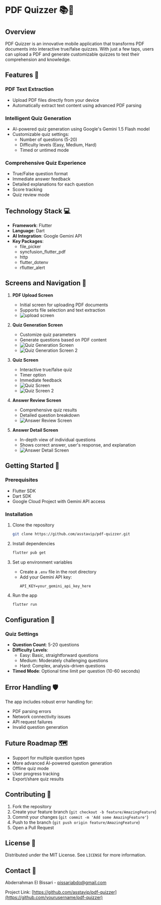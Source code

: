 # PDF Quizzer 📚🧠


## Overview

PDF Quizzer is an innovative mobile application that transforms PDF documents into interactive true/false quizzes. With just a few taps, users can upload a PDF and generate customizable quizzes to test their comprehension and knowledge.


## Features 🌟

### PDF Text Extraction
- Upload PDF files directly from your device
- Automatically extract text content using advanced PDF parsing

### Intelligent Quiz Generation
- AI-powered quiz generation using Google's Gemini 1.5 Flash model
- Customizable quiz settings:
  * Number of questions (5-20)
  * Difficulty levels (Easy, Medium, Hard)
  * Timed or untimed mode

### Comprehensive Quiz Experience
- True/False question format
- Immediate answer feedback
- Detailed explanations for each question
- Score tracking
- Quiz review mode

## Technology Stack 💻

- **Framework**: Flutter
- **Language**: Dart
- **AI Integration**: Google Gemini API
- **Key Packages**:
  * file_picker
  * syncfusion_flutter_pdf
  * http
  * flutter_dotenv
  * rflutter_alert

## Screens and Navigation 🚦

1. **PDF Upload Screen**
   - Initial screen for uploading PDF documents
   - Supports file selection and text extraction
   - ![upload screen](https://github.com/user-attachments/assets/ede9b8bf-4d59-43ed-8fcd-af1b055f3f8e)

2. **Quiz Generation Screen**
   - Customize quiz parameters
   - Generate questions based on PDF content
   - ![Quiz Generation Screen](https://github.com/user-attachments/assets/74fd3d50-e089-4864-a81e-119704733b93)
   - ![Quiz Generation Screen 2](https://github.com/user-attachments/assets/0dff048f-0102-4bb6-9b03-a35f19de4440)



3. **Quiz Screen**
   - Interactive true/false quiz
   - Timer option
   - Immediate feedback
   - ![Quiz Screen](https://github.com/user-attachments/assets/71cd93ca-aad4-4a72-96a4-e393dcb15807)
   - ![Quiz Screen 2 ](https://github.com/user-attachments/assets/e4ac4bda-ae58-444c-9f72-37e15a93deb0)



4. **Answer Review Screen**
   - Comprehensive quiz results
   - Detailed question breakdown
   - ![Answer Review Screen](https://github.com/user-attachments/assets/f5b312aa-f9a8-4112-8a0e-5d94521ab35e)


5. **Answer Detail Screen**
   - In-depth view of individual questions
   - Shows correct answer, user's response, and explanation
   - ![Answer Detail Screen](https://github.com/user-attachments/assets/1a1b7771-cc7d-417c-9dd2-1b7cfb3d0732)


## Getting Started 🚀

### Prerequisites
- Flutter SDK
- Dart SDK
- Google Cloud Project with Gemini API access

### Installation

1. Clone the repository
   ```bash
   git clone https://github.com/asstavip/pdf-quizzer.git
   ```

2. Install dependencies
   ```bash
   flutter pub get
   ```

3. Set up environment variables
   - Create a `.env` file in the root directory
   - Add your Gemini API key:
     ```
     API_KEY=your_gemini_api_key_here
     ```

4. Run the app
   ```bash
   flutter run
   ```

## Configuration 🔧

### Quiz Settings
- **Question Count**: 5-20 questions
- **Difficulty Levels**:
  * Easy: Basic, straightforward questions
  * Medium: Moderately challenging questions
  * Hard: Complex, analysis-driven questions
- **Timed Mode**: Optional time limit per question (10-60 seconds)

## Error Handling 🛡️

The app includes robust error handling for:
- PDF parsing errors
- Network connectivity issues
- API request failures
- Invalid question generation

## Future Roadmap 🗺️

- Support for multiple question types
- More advanced AI-powered question generation
- Offline quiz mode
- User progress tracking
- Export/share quiz results

## Contributing 🤝

1. Fork the repository
2. Create your feature branch (`git checkout -b feature/AmazingFeature`)
3. Commit your changes (`git commit -m 'Add some AmazingFeature'`)
4. Push to the branch (`git push origin feature/AmazingFeature`)
5. Open a Pull Request

## License 📄

Distributed under the MIT License. See `LICENSE` for more information.

## Contact 📧

Abderrahman El Bissari - pissariabdo@gmail.com

Project Link: [https://github.com/asstavip/pdf-quizzer](https://github.com/yourusername/pdf-quizzer)
